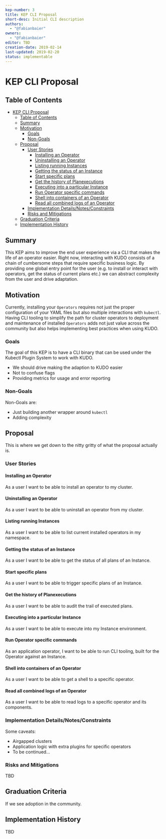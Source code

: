 ```yaml
---
kep-number: 3
title: KEP CLI Proposal
short-desc: Initial CLI description
authors:
  - "@fabianbaier"
owners:
  - "@fabianbaier"
editor: TBD
creation-date: 2019-02-14
last-updated: 2019-02-20
status: implementable
---
```


# KEP CLI Proposal

## Table of Contents

* [KEP CLI Proposal](#kep-cli-proposal)
  * [Table of Contents](#table-of-contents)
  * [Summary](#summary)
  * [Motivation](#motivation)
     * [Goals](#goals)
     * [Non-Goals](#non-goals)
  * [Proposal](#proposal)
     * [User Stories](#user-stories)
        * [Installing an Operator](#installing-an-operator)
        * [Uninstalling an Operator](#uninstalling-an-operator)
        * [Listing running Instances](#listing-running-instances)
        * [Getting the status of an Instance](#getting-the-status-of-an-instance)
        * [Start specific plans](#start-specific-plans)
        * [Get the history of Planexecutions](#get-the-history-of-planexecutions)
        * [Executing into a particular Instance](#executing-into-a-particular-instance)
        * [Run Operator specific commands](#run-operator-specific-commands)
        * [Shell into containers of an Operator](#shell-into-containers-of-an-operator)
        * [Read all combined logs of an Operator](#read-all-combined-logs-of-an-operator)
     * [Implementation Details/Notes/Constraints](#implementation-detailsnotesconstraints)
     * [Risks and Mitigations](#risks-and-mitigations)
  * [Graduation Criteria](#graduation-criteria)
  * [Implementation History](#implementation-history)

## Summary

This KEP aims to improve the end user experience via a CLI that makes the life of an operator easier. Right now,
interacting with KUDO consists of a chain of cumbersome steps that require specific business logic. By providing one
global entry point for the user (e.g. to install or interact with operators, get the status of current plans etc.) we
can abstract complexity from the user and drive adaptation.

## Motivation

Currently, installing your `Operators` requires not just the proper configuration of your YAML files but also multiple 
interactions with `kubectl`. Having CLI tooling to simplify the path for cluster operators to deployment and maintenance 
 of installed `Operators` adds not just value across the community but also helps implementing best practices when using KUDO.

### Goals

The goal of this KEP is to have a CLI binary that can be used under the Kubectl Plugin System to work with KUDO.

- We should drive making the adaption to KUDO easier
- Not to confuse flags
- Providing metrics for usage and error reporting

### Non-Goals

Non-Goals are:

- Just building another wrapper around `kubectl`
- Adding complexity

## Proposal

This is where we get down to the nitty gritty of what the proposal actually is.

### User Stories

#### Installing an Operator

As a user I want to be able to install an operator to my cluster.

#### Uninstalling an Operator

As a user I want to be able to uninstall an operator from my cluster.

#### Listing running Instances

As a user I want to be able to list current installed operators in my namespace.

#### Getting the status of an Instance

As a user I want to be able to get the status of all plans of an Instance.

#### Start specific plans

As a user I want to be able to trigger specific plans of an Instance.

#### Get the history of Planexecutions

As a user I want to be able to audit the trail of executed plans.

#### Executing into a particular Instance

As a user I want to be able to execute into my Instance environment.

#### Run Operator specific commands

As an application operator, I want to be able to run CLI tooling, built for the Operator against an Instance.

#### Shell into containers of an Operator

As a user I want to be able to get a shell to a specific operator.

#### Read all combined logs of an Operator

As a user I want to be able to read logs to a specific operator and its components.

### Implementation Details/Notes/Constraints

Some caveats:

- Airgapped clusters
- Application logic with extra plugins for specific operators
- To be continued...

### Risks and Mitigations

TBD

## Graduation Criteria

If we see adoption in the community.

## Implementation History

TBD